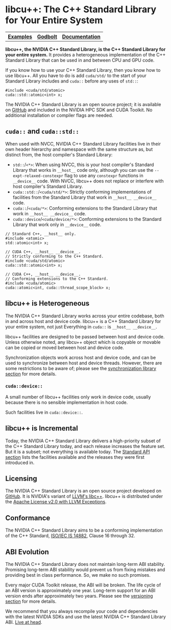 # libcu++: The C++ Standard Library for Your Entire System

<table><tr>
<th><b><a href="https://github.com/nvidia/libcudacxx/tree/main/examples">Examples</a></b></th>
<th><b><a href="https://godbolt.org/z/shc8sG">Godbolt</a></b></th>
<th><b><a href="https://nvidia.github.io/libcudacxx">Documentation</a></b></th>
</tr></table>

**libcu++, the NVIDIA C++ Standard Library, is the C++ Standard Library for
  your entire system.**
It provides a heterogeneous implementation of the C++ Standard Library that can
  be used in and between CPU and GPU code.

If you know how to use your C++ Standard Library, then you know how to use
  libcu++.
All you have to do is add `cuda/std/` to the start of your Standard Library
  includes and `cuda::` before any uses of `std::`:

```cuda
#include <cuda/std/atomic>
cuda::std::atomic<int> x;
```

The NVIDIA C++ Standard Library is an open source project; it is available on
  [GitHub] and included in the NVIDIA HPC SDK and CUDA Toolkit.
No additional installation or compiler flags are needed.

## `cuda::` and `cuda::std::`

When used with NVCC, NVIDIA C++ Standard Library facilities live in their own
  header hierarchy and namespace with the same structure as, but distinct from,
  the host compiler's Standard Library:

* `std::`/`<*>`: When using NVCC, this is your host compiler's Standard Library
      that works in `__host__` code only, although you can use the
      `--expt-relaxed-constexpr` flag to use any `constexpr` functions in
      `__device__` code.
    With NVCC, libcu++ does not replace or interfere with host compiler's
      Standard Library.
* `cuda::std::`/`<cuda/std/*>`: Strictly conforming implementations of
      facilities from the Standard Library that work in `__host__ __device__`
      code.
* `cuda::`/`<cuda/*>`: Conforming extensions to the Standard Library that
      work in `__host__ __device__` code.
* `cuda::device`/`<cuda/device/*>`: Conforming extensions to the Standard
      Library that work only in `__device__` code.

```cuda
// Standard C++, __host__ only.
#include <atomic>
std::atomic<int> x;

// CUDA C++, __host__ __device__.
// Strictly conforming to the C++ Standard.
#include <cuda/std/atomic>
cuda::std::atomic<int> x;

// CUDA C++, __host__ __device__.
// Conforming extensions to the C++ Standard.
#include <cuda/atomic>
cuda::atomic<int, cuda::thread_scope_block> x;
```

## libcu++ is Heterogeneous

The NVIDIA C++ Standard Library works across your entire codebase, both in and
  across host and device code.
libcu++ is a C++ Standard Library for your entire system, not just
Everything in `cuda::` is `__host__ __device__`.

libcu++ facilities are designed to be passed between host and device code.
Unless otherwise noted, any libcu++ object which is copyable or movable can be
  copied or moved between host and device code.

Synchronization objects work across host and device code, and can be used to
  synchronize between host and device threads.
However, there are some restrictions to be aware of; please see the
  [synchronization library section] for more details.

### `cuda::device::`

A small number of libcu++ facilities only work in device code, usually because
  there is no sensible implementation in host code.

Such facilities live in `cuda::device::`.

## libcu++ is Incremental

Today, the NVIDIA C++ Standard Library delivers a high-priority subset of the
  C++ Standard Library today, and each release increases the feature set.
But it is a subset; not everything is available today.
The [Standard API section] lists the facilities available and the releases they
  were first introduced in.

## Licensing

The NVIDIA C++ Standard Library is an open source project developed on [GitHub].
It is NVIDIA's variant of [LLVM's libc++].
libcu++ is distributed under the [Apache License v2.0 with LLVM Exceptions].

## Conformance

The NVIDIA C++ Standard Library aims to be a conforming implementation of the
  C++ Standard, [ISO/IEC IS 14882], Clause 16 through 32.

## ABI Evolution

The NVIDIA C++ Standard Library does not maintain long-term ABI stability.
Promising long-term ABI stability would prevent us from fixing mistakes and
  providing best in class performance.
So, we make no such promises.

Every major CUDA Toolkit release, the ABI will be broken.
The life cycle of an ABI version is approximately one year.
Long-term support for an ABI version ends after approximately two years.
Please see the [versioning section] for more details.

We recommend that you always recompile your code and dependencies with the
  latest NVIDIA SDKs and use the latest NVIDIA C++ Standard Library ABI.
[Live at head].


[GitHub]: https://github.com/nvidia/libcudacxx

[Standard API section]: https://nvidia.github.io/libcudacxx/standard_api.html
[synchronization library section]: https://nvidia.github.io/libcudacxx/standard_api/synchronization_library.html
[versioning section]: https://nvidia.github.io/libcudacxx/releases/versioning.html

[documentation]: https://nvidia.github.io/libcudacxx

[LLVM's libc++]: https://libcxx.llvm.org
[Apache License v2.0 with LLVM Exceptions]: https://llvm.org/LICENSE.txt

[ISO/IEC IS 14882]: https://eel.is/c++draft

[live at head]: https://www.youtube.com/watch?v=tISy7EJQPzI&t=1032s

